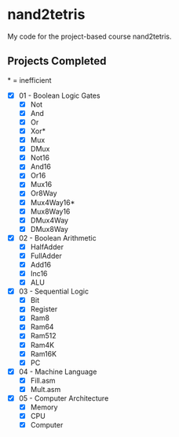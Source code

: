 # nand2tetris

My code for the project-based course nand2tetris.

## Projects Completed

\* = inefficient
- [x] 01 - Boolean Logic Gates
    - [x] Not
    - [x] And
    - [x] Or
    - [x] Xor*
    - [x] Mux
    - [x] DMux
    - [x] Not16
    - [x] And16
    - [x] Or16
    - [x] Mux16
    - [x] Or8Way
    - [x] Mux4Way16*
    - [x] Mux8Way16
    - [x] DMux4Way
    - [x] DMux8Way
- [x] 02 - Boolean Arithmetic
    - [x] HalfAdder
    - [x] FullAdder
    - [x] Add16
    - [x] Inc16
    - [x] ALU
- [x] 03 - Sequential Logic
    - [x] Bit
    - [x] Register
    - [x] Ram8
    - [x] Ram64
    - [x] Ram512
    - [x] Ram4K
    - [x] Ram16K
    - [x] PC
- [x] 04 - Machine Language
    - [x] Fill.asm
    - [x] Mult.asm
- [x] 05 - Computer Architecture
    - [x] Memory
    - [x] CPU
    - [x] Computer
